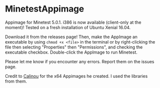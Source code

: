 # MinetestAppimage

Appimage for Minetest 5.0.1. i386 is now available (client-only at the moment)! Tested on a fresh installation of Ubuntu Xenial 16.04.

Download it from the releases page! Then, make the AppImage an executable by using `chmod +x <file>` in the terminal or by right-clicking the file then selecting "Properties" then "Permissions", and checking the executable checkbox. Double-click the AppImage to run Minetest.

Please let me know if you encounter any errors. Report them on the issues page.

Credit to [Calinou](https://forum.minetest.net/memberlist.php?mode=viewprofile&u=194) for the x64 Appimages he created. I used the libraries from them.
